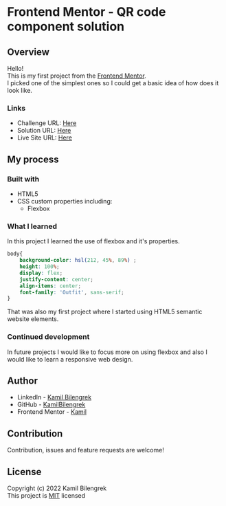 # Frontend Mentor - QR code component solution

## Overview

Hello!  
This is my first project from the [Frontend Mentor](https://www.frontendmentor.io).  
I picked one of the simplest ones so I could get a basic idea of how does it look like.

### Links

* Challenge URL: [Here](https://www.frontendmentor.io/challenges/qr-code-component-iux_sIO_H)
* Solution URL: [Here](https://www.frontendmentor.io/solutions/qr-code-component-using-html-and-css-URQKF1V9u)
* Live Site URL: [Here](https://kamilbilengrek.github.io/QR-code-component/)

## My process

### Built with

* HTML5
* CSS custom properties including:
    * Flexbox

### What I learned

In this project I learned the use of flexbox and it's properties.

```css
body{
    background-color: hsl(212, 45%, 89%) ;
    height: 100%;
    display: flex;
    justify-content: center;
    align-items: center;
    font-family: 'Outfit', sans-serif;
}
```

That was also my first project where I started using HTML5 semantic website elements.

### Continued development

In future projects I would like to focus more on using flexbox and also I would like to learn a responsive web design.

## Author

* LinkedIn - [Kamil Bilengrek](https://www.linkedin.com/in/kamil-bilengrek-612a82238/)
* GitHub - [KamilBilengrek](https://github.com/KamilBilengrek)
* Frontend Mentor - [Kamil](https://www.frontendmentor.io/profile/Kammilos)

## Contribution

Contribution, issues and feature requests are welcome!

## License

Copyright (c) 2022 Kamil Bilengrek  
This project is [MIT](https://github.com/KamilBilengrek/QR-code-component/blob/main/LICENSE.txt) licensed
